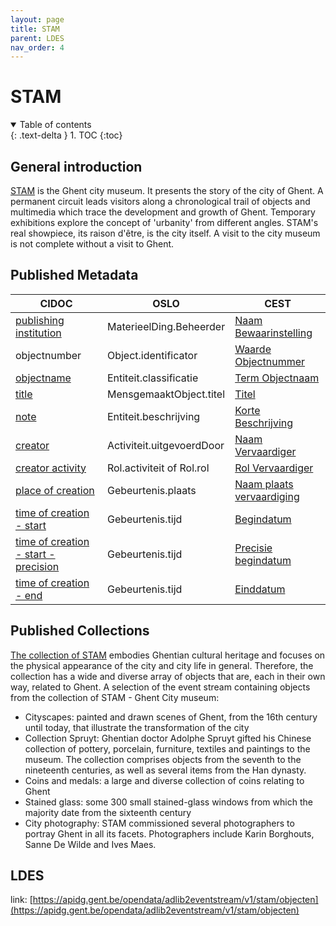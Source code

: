 ```yaml
---
layout: page
title: STAM
parent: LDES
nav_order: 4
---
```



# **STAM** 

<details open markdown="block">
  <summary>
    Table of contents
  </summary>
  {: .text-delta }
1. TOC
{:toc}
</details>

## General introduction

[STAM](https://stamgent.be/en/) is the Ghent city museum. It presents the story of the city of Ghent. A permanent circuit leads visitors along a chronological trail of objects and multimedia which trace the development and growth of Ghent. Temporary exhibitions explore the concept of 'urbanity' from different angles. STAM's real showpiece, its raison d'être, is the city itself. A visit to the city museum is not complete without a visit to Ghent.

## Published Metadata

| CIDOC                                                                                          | OSLO                          | CEST                                                                                                                                                 |
|------------------------------------------------------------------------------------------------|-------------------------------|------------------------------------------------------------------------------------------------------------------------------------------------------|
| [publishing institution](http://www.cidoc-crm.org/html/5.0.4/cidoc-crm.html#P50)               | MaterieelDing.Beheerder       | [Naam Bewaarinstelling](https://www.projectcest.be/wiki/Publicatie:Invulboek_objecten/Veld/Naam_bewaarinstelling)                                    |
| objectnumber                                                                                   | Object.identificator          | [Waarde Objectnummer](https://www.projectcest.be/wiki/Publicatie:Invulboek_objecten/Veld/Waarde_objectnummer)                                        |
| [objectname](https://cidoc-crm.org/html/5.0.4/cidoc-crm.html#P41)                              | Entiteit.classificatie        | [Term Objectnaam](https://www.projectcest.be/wiki/Publicatie:Invulboek_objecten/Veld/Term_objectnaam)                                                |
| [title](https://cidoc-crm.org/html/5.0.4/cidoc-crm.html#P102)                                  | MensgemaaktObject.titel       | [Titel](https://www.projectcest.be/wiki/Publicatie:Invulboek_objecten/Veld/Titel)                                                                    |
| [note](https://cidoc-crm.org/html/5.0.4/cidoc-crm.html#P3)                                     | Entiteit.beschrijving         | [Korte Beschrijving](https://www.projectcest.be/wiki/Publicatie:Invulboek_objecten/Veld/Korte_beschrijving)                                          |
| [creator](https://cidoc-crm.org/html/5.0.4/cidoc-crm.html#P14)                                 | Activiteit.uitgevoerdDoor     | [Naam Vervaardiger](https://www.projectcest.be/wiki/Publicatie:Invulboek_objecten/Veld/Naam_vervaardiger)                                            |
| [creator activity](https://cidoc-crm.org/html/5.0.4/cidoc-crm.html#P14)                        | Rol.activiteit of Rol.rol     | [Rol Vervaardiger](https://www.projectcest.be/wiki/Publicatie:Invulboek_objecten/Veld/Rol_vervaardiger)                                              |
| [place of creation](https://cidoc-crm.org/html/5.0.4/cidoc-crm.html#P7)                        | Gebeurtenis.plaats            | [Naam plaats vervaardiging](https://www.projectcest.be/wiki/Publicatie:Invulboek_objecten/Veld/Naam_plaats_vervaardiging)                            |
| [time of creation - start](https://cidoc-crm.org/html/5.0.4/cidoc-crm.html#P4)                 | Gebeurtenis.tijd              | [Begindatum](https://www.projectcest.be/wiki/Publicatie:Invulboek_objecten/Veld/Begindatum)                                                          |
| [time of creation - start - precision](https://cidoc-crm.org/html/5.0.4/cidoc-crm.html#P4)     | Gebeurtenis.tijd              | [Precisie begindatum](https://www.projectcest.be/wiki/Publicatie:Invulboek_objecten/Veld/Precisie_begindatum)                                        |
| [time of creation - end](https://cidoc-crm.org/html/5.0.4/cidoc-crm.html#P4)                   | Gebeurtenis.tijd              | [Einddatum](https://www.projectcest.be/wiki/Publicatie:Invulboek_objecten/Veld/Einddatum)                                                            | 

## Published Collections


[The collection of STAM](https://stamgent.be/en/collection) embodies Ghentian cultural heritage and focuses on the physical appearance of the city and city life in general. Therefore, the collection has a wide and diverse array of objects that are, each in their own way, related to Ghent. A selection of the event stream containing objects from the collection of STAM - Ghent City museum:
-	Cityscapes: painted and drawn scenes of Ghent, from the 16th century until today, that illustrate the transformation of the city
-	Collection Spruyt: Ghentian doctor Adolphe Spruyt gifted his Chinese collection of pottery, porcelain, furniture, textiles and paintings to the museum. The collection comprises objects from the seventh to the nineteenth centuries, as well as several items from the Han dynasty.
-	Coins and medals: a large and diverse collection of coins relating to Ghent
-	Stained glass: some 300 small stained-glass windows from which the majority date from the sixteenth century
-	City photography: STAM commissioned several photographers to portray Ghent in all its facets. Photographers include Karin Borghouts, Sanne De Wilde and Ives Maes.

## LDES

link: [https://apidg.gent.be/opendata/adlib2eventstream/v1/stam/objecten](https://apidg.gent.be/opendata/adlib2eventstream/v1/stam/objecten)

